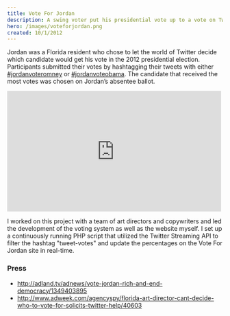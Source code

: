 ```yaml
---
title: Vote For Jordan
description: A swing voter put his presidential vote up to a vote on Twitter.
hero: /images/voteforjordan.png
created: 10/1/2012
---
```


Jordan was a Florida resident who chose to let the world of Twitter decide which candidate would get his vote in the 2012 presidential election. Participants submitted their votes by hashtagging their tweets with either [#jordanvoteromney](http://twitter.com/search?q=%23jordanvoteromney&src=typd&mode=realtime) or [#jordanvoteobama](https://twitter.com/search?q=%23jordanvoteobama&src=typd&mode=realtime). The candidate that received the most votes was chosen on Jordan’s absentee ballot.

<iframe src="https://player.vimeo.com/video/50576416" width="500" height="281" frameborder="0" webkitallowfullscreen mozallowfullscreen allowfullscreen></iframe>

I worked on this project with a team of art directors and copywriters and led the development of the voting system as well as the website myself. I set up a continuously running PHP script that utilized the Twitter Streaming API to filter the hashtag "tweet-votes" and update the percentages on the Vote For Jordan site in real-time.

### Press
* http://adland.tv/adnews/vote-jordan-rich-and-end-democracy/1349403895
* http://www.adweek.com/agencyspy/florida-art-director-cant-decide-who-to-vote-for-solicits-twitter-help/40603

